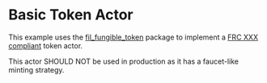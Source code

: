 # Basic Token Actor

This example uses the
[fil_fungible_token](../../../../fil_fungible_token/README.md) package to
implement a
[FRC XXX compliant](https://github.com/filecoin-project/FIPs/discussions/407)
token actor.

This actor SHOULD NOT be used in production as it has a faucet-like minting
strategy.
